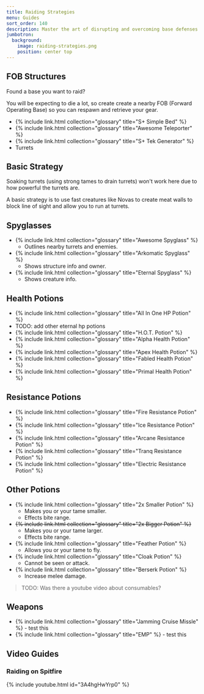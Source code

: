 ```yaml
---
title: Raiding Strategies
menu: Guides
sort_order: 140
description: Master the art of disrupting and overcoming base defenses.
jumbotron:
  background:
    image: raiding-strategies.png
    position: center top
---
```


## FOB Structures

Found a base you want to raid?

You will be expecting to die a lot, so create create a nearby FOB (Forward Operating Base) so you can respawn and retrieve your gear.

- {% include link.html collection="glossary" title="S+ Simple Bed" %}
- {% include link.html collection="glossary" title="Awesome Teleporter" %}
- {% include link.html collection="glossary" title="S+ Tek Generator" %}
- Turrets

## Basic Strategy

Soaking turrets (using strong tames to drain turrets) won't work here due to how powerful the turrets are.

A basic strategy is to use fast creatures like Novas to create meat walls to block line of sight and allow you to run at turrets.

## Spyglasses

- {% include link.html collection="glossary" title="Awesome Spyglass" %}
  - Outlines nearby turrets and enemies.
- {% include link.html collection="glossary" title="Arkomatic Spyglass" %}
  - Shows structure info and owner.
- {% include link.html collection="glossary" title="Eternal Spyglass" %}
  - Shows creature info.

## Health Potions

- {% include link.html collection="glossary" title="All In One HP Potion" %}
- TODO: add other eternal hp potions
- {% include link.html collection="glossary" title="H.O.T. Potion" %}
- {% include link.html collection="glossary" title="Alpha Health Potion" %}
- {% include link.html collection="glossary" title="Apex Health Potion" %}
- {% include link.html collection="glossary" title="Fabled Health Potion" %}
- {% include link.html collection="glossary" title="Primal Health Potion" %}

## Resistance Potions

- {% include link.html collection="glossary" title="Fire Resistance Potion" %}
- {% include link.html collection="glossary" title="Ice Resistance Potion" %}
- {% include link.html collection="glossary" title="Arcane Resistance Potion" %}
- {% include link.html collection="glossary" title="Tranq Resistance Potion" %}
- {% include link.html collection="glossary" title="Electric Resistance Potion" %}

## Other Potions

- {% include link.html collection="glossary" title="2x Smaller Potion" %}
  - Makes you or your tame smaller.
  - Effects bite range.
- ~~{% include link.html collection="glossary" title="2x Bigger Potion" %}~~
  - Makes you or your tame larger.
  - Effects bite range.
- {% include link.html collection="glossary" title="Feather Potion" %}
  - Allows you or your tame to fly.
- {% include link.html collection="glossary" title="Cloak Potion" %}
  - Cannot be seen or attack.
- {% include link.html collection="glossary" title="Berserk Potion" %}
  - Increase melee damage.

> TODO: Was there a youtube video about consumables?

## Weapons

- {% include link.html collection="glossary" title="Jamming Cruise Missle" %} - test this
- {% include link.html collection="glossary" title="EMP" %} - test this

## Video Guides

### Raiding on Spitfire
{% include youtube.html id="3A4hgHwYrp0" %}
